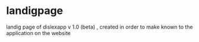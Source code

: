 landigpage
==========

landig page of dislexapp v 1.0 (beta) , created in order to make known to the application on the website
